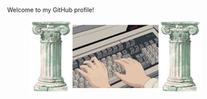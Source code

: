 <p>Welcome to my GitHub profile!</p>
<div style="display: flex; justify-content: center; align-items: center;">
    <img src="./img/rock.png" alt="rock" width="100"/>
    <img src="./img/keyboard.gif" alt="keyboard" width="200"/>
    <img src="./img/rock.png" alt="rock" width="100"/>
</div>
